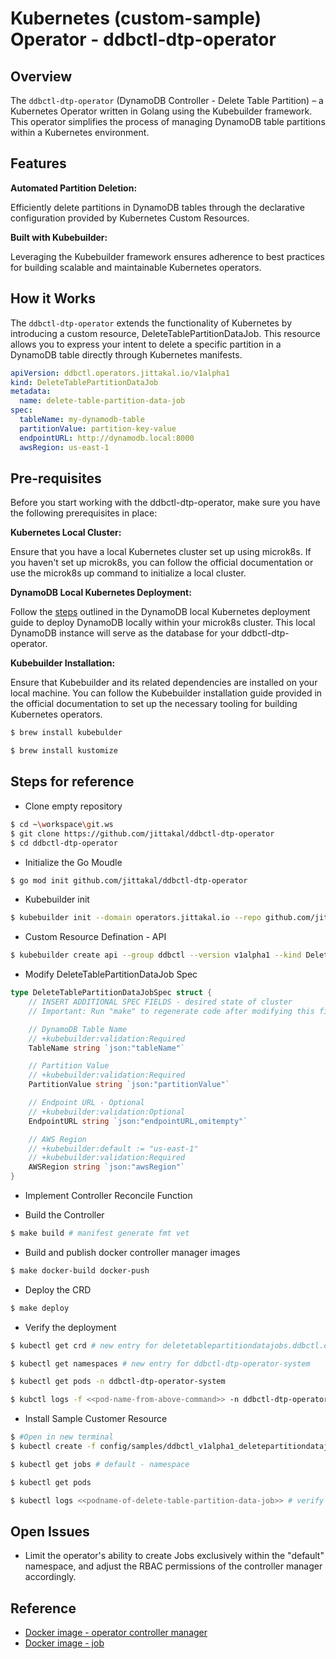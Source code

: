 # Kubernetes (custom-sample) Operator - ddbctl-dtp-operator

## Overview

The `ddbctl-dtp-operator` (DynamoDB Controller - Delete Table Partition) – a Kubernetes Operator written in Golang using the Kubebuilder framework. This operator simplifies the process of managing DynamoDB table partitions within a Kubernetes environment.

## Features

**Automated Partition Deletion:**

Efficiently delete partitions in DynamoDB tables through the declarative configuration provided by Kubernetes Custom Resources.

**Built with Kubebuilder:**

Leveraging the Kubebuilder framework ensures adherence to best practices for building scalable and maintainable Kubernetes operators.

## How it Works

The `ddbctl-dtp-operator` extends the functionality of Kubernetes by introducing a custom resource, DeleteTablePartitionDataJob. This resource allows you to express your intent to delete a specific partition in a DynamoDB table directly through Kubernetes manifests.

```yaml
apiVersion: ddbctl.operators.jittakal.io/v1alpha1
kind: DeleteTablePartitionDataJob
metadata:
  name: delete-table-partition-data-job
spec:
  tableName: my-dynamodb-table
  partitionValue: partition-key-value
  endpointURL: http://dynamodb.local:8000
  awsRegion: us-east-1
```

## Pre-requisites

Before you start working with the ddbctl-dtp-operator, make sure you have the following prerequisites in place:

**Kubernetes Local Cluster:**

Ensure that you have a local Kubernetes cluster set up using microk8s. If you haven't set up microk8s, you can follow the official documentation or use the microk8s up command to initialize a local cluster.

**DynamoDB Local Kubernetes Deployment:**

Follow the [steps](https://medium.com/@jittakal/running-dynamodb-local-within-microk8s-a-step-by-step-guide-with-sample-code-38aac0aea803) outlined in the DynamoDB local Kubernetes deployment guide to deploy DynamoDB locally within your microk8s cluster. This local DynamoDB instance will serve as the database for your ddbctl-dtp-operator.

**Kubebuilder Installation:**

Ensure that Kubebuilder and its related dependencies are installed on your local machine. You can follow the Kubebuilder installation guide provided in the official documentation to set up the necessary tooling for building Kubernetes operators.

```bash
$ brew install kubebulder

$ brew install kustomize
```


## Steps for reference

- Clone empty repository

```bash
$ cd ~\workspace\git.ws
$ git clone https://github.com/jittakal/ddbctl-dtp-operator
$ cd ddbctl-dtp-operator
```

- Initialize the Go Moudle

```bash
$ go mod init github.com/jittakal/ddbctl-dtp-operator
```

- Kubebuilder init

```bash
$ kubebuilder init --domain operators.jittakal.io --repo github.com/jittakal/ddbctl-dtp-operator
```

- Custom Resource Defination - API

```bash
$ kubebuilder create api --group ddbctl --version v1alpha1 --kind DeleteTablePartitionDataJob
```

- Modify DeleteTablePartitionDataJob Spec

```go
type DeleteTablePartitionDataJobSpec struct {
	// INSERT ADDITIONAL SPEC FIELDS - desired state of cluster
	// Important: Run "make" to regenerate code after modifying this file

	// DynamoDB Table Name
	// +kubebuilder:validation:Required
	TableName string `json:"tableName"`

	// Partition Value
	// +kubebuilder:validation:Required
	PartitionValue string `json:"partitionValue"`

	// Endpoint URL - Optional
	// +kubebuilder:validation:Optional
	EndpointURL string `json:"endpointURL,omitempty"`

	// AWS Region
	// +kubebuilder:default := "us-east-1"
	// +kubebuilder:validation:Required
	AWSRegion string `json:"awsRegion"`
}
```

- Implement Controller Reconcile Function

- Build the Controller 

```bash
$ make build # manifest generate fmt vet
```

- Build and publish docker controller manager images

```bash
$ make docker-build docker-push
```

- Deploy the CRD

```bash
$ make deploy
```

- Verify the deployment

```bash
$ kubectl get crd # new entry for deletetablepartitiondatajobs.ddbctl.operators.jittakal.io

$ kubectl get namespaces # new entry for ddbctl-dtp-operator-system

$ kubectl get pods -n ddbctl-dtp-operator-system

$ kubctl logs -f <<pod-name-from-above-command>> -n ddbctl-dtp-operator-system
```

- Install Sample Customer Resource

```bash
$ #Open in new terminal
$ kubectl create -f config/samples/ddbctl_v1alpha1_deletepartitiondatajob.yaml

$ kubectl get jobs # default - namespace

$ kubectl get pods

$ kubectl logs <<podname-of-delete-table-partition-data-job>> # verify log table name and number of records delete / delete summary report on job completion
```


## Open Issues

- Limit the operator's ability to create Jobs exclusively within the "default" namespace, and adjust the RBAC permissions of the controller manager accordingly.


## Reference

- [Docker image - operator controller manager](https://hub.docker.com/repository/docker/jittakal/ddbctl-dtp-operator/general)
- [Docker image - job](https://hub.docker.com/repository/docker/jittakal/go-dynamodb-partition-delete/general)
